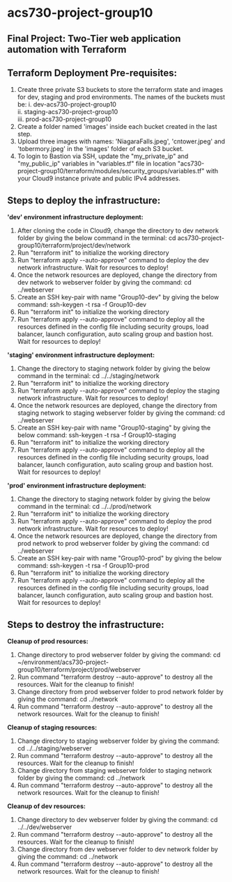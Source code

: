 # acs730-project-group10


Final Project: Two-Tier web application automation with Terraform
-----------------------------------------------------------------


Terraform Deployment Pre-requisites:
-----------------------------------
1. Create three private S3 buckets to store the terraform state and images for dev, staging and prod environments. The names of the buckets must be:
    i. dev-acs730-project-group10  
    ii. staging-acs730-project-group10  
    iii. prod-acs730-project-group10  
2. Create a folder named 'images' inside each bucket created in the last step. 
3. Upload three images with names: 'NiagaraFalls.jpeg', 'cntower.jpeg' and 'tobermory.jpeg' in the 'images' folder of each S3 bucket.
4. To login to Bastion via SSH, update the "my_private_ip" and "my_public_ip" variables in "variables.tf" file in location "acs730-project-group10/terraform/modules/security_groups/variables.tf" with your Cloud9 instance private and public IPv4 addresses.


Steps to deploy the infrastructure:
----------------------------------

**'dev' environment infrastructure deployment:**
1. After cloning the code in Cloud9, change the directory to dev network folder by giving the below command in the terminal:
    cd acs730-project-group10/terraform/project/dev/network  
2. Run "terraform init" to initialize the working directory
3. Run "terraform apply --auto-approve" command to deploy the dev network infrastructure. Wait for resources to deploy!
4. Once the network resources are deployed, change the directory from dev network to webserver folder by giving the command:
    cd ../webserver  
5. Create an SSH key-pair with name "Group10-dev" by giving the below command: 
    ssh-keygen -t rsa -f Group10-dev  
6. Run "terraform init" to initialize the working directory
7. Run "terraform apply --auto-approve" command to deploy all the resources defined in the config file including security groups, load balancer,       launch configuration, auto scaling group and bastion host. Wait for resources to deploy!

**'staging' environment infrastructure deployment:** 
1. Change the directory to staging network folder by giving the below command in the terminal:
    cd ../../staging/network  
2. Run "terraform init" to initialize the working directory
3. Run "terraform apply --auto-approve" command to deploy the staging network infrastructure. Wait for resources to deploy!
4. Once the network resources are deployed, change the directory from staging network to staging webserver folder by giving the command:
    cd ../webserver  
5. Create an SSH key-pair with name "Group10-staging" by giving the below command: 
    ssh-keygen -t rsa -f Group10-staging  
6. Run "terraform init" to initialize the working directory
7. Run "terraform apply --auto-approve" command to deploy all the resources defined in the config file including security groups, load balancer, launch configuration, auto scaling group and bastion host. Wait for resources to deploy!

**'prod' environment infrastructure deployment:** 
1. Change the directory to staging network folder by giving the below command in the terminal:
    cd ../../prod/network  
2. Run "terraform init" to initialize the working directory
3. Run "terraform apply --auto-approve" command to deploy the prod network infrastructure. Wait for resources to deploy!
4. Once the network resources are deployed, change the directory from prod network to prod webserver folder by giving the command:
    cd ../webserver  
5. Create an SSH key-pair with name "Group10-prod" by giving the below command: 
    ssh-keygen -t rsa -f Group10-prod  
6. Run "terraform init" to initialize the working directory
7. Run "terraform apply --auto-approve" command to deploy all the resources defined in the config file including security groups, load balancer, launch configuration, auto scaling group and bastion host. Wait for resources to deploy!


Steps to destroy the infrastructure:
------------------------------------

**Cleanup of prod resources:**
1. Change directory to prod webserver folder by giving the command: cd ~/environment/acs730-project-group10/terraform/project/prod/webserver
2. Run command "terraform destroy --auto-approve" to destroy all the resources. Wait for the cleanup to finish!
3. Change directory from prod webserver folder to prod network folder by giving the command: cd ../network
4. Run command "terraform destroy --auto-approve" to destroy all the network resources. Wait for the cleanup to finish!

**Cleanup of staging resources:**
1. Change directory to staging webserver folder by giving the command: cd ../../staging/webserver
2. Run command "terraform destroy --auto-approve" to destroy all the resources. Wait for the cleanup to finish!
3. Change directory from staging webserver folder to staging network folder by giving the command: cd ../network
4. Run command "terraform destroy --auto-approve" to destroy all the network resources. Wait for the cleanup to finish!

**Cleanup of dev resources:**
1. Change directory to dev webserver folder by giving the command: cd ../../dev/webserver
2. Run command "terraform destroy --auto-approve" to destroy all the resources. Wait for the cleanup to finish!
3. Change directory from dev webserver folder to dev network folder by giving the command: cd ../network
4. Run command "terraform destroy --auto-approve" to destroy all the network resources. Wait for the cleanup to finish!
 
